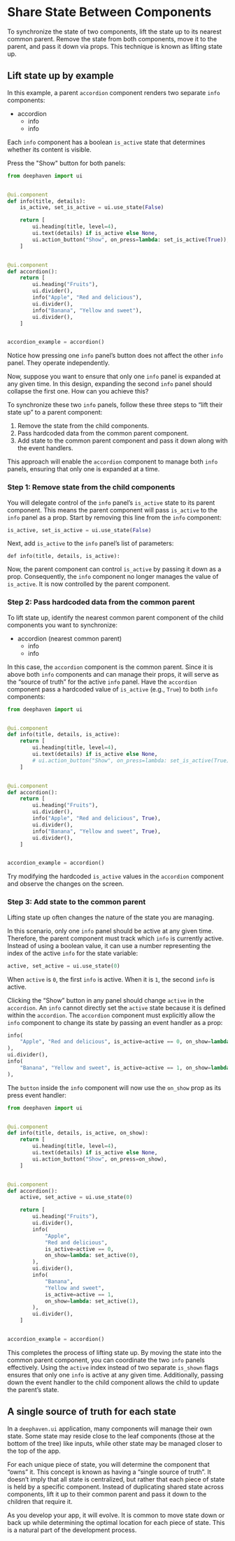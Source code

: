 # Share State Between Components

To synchronize the state of two components, lift the state up to its nearest common parent. Remove the state from both components, move it to the parent, and pass it down via props. This technique is known as lifting state up.

## Lift state up by example

In this example, a parent `accordion` component renders two separate `info` components:

- accordion
  - info
  - info

Each `info` component has a boolean `is_active` state that determines whether its content is visible.

Press the "Show" button for both panels:

```python
from deephaven import ui


@ui.component
def info(title, details):
    is_active, set_is_active = ui.use_state(False)

    return [
        ui.heading(title, level=4),
        ui.text(details) if is_active else None,
        ui.action_button("Show", on_press=lambda: set_is_active(True)),
    ]


@ui.component
def accordion():
    return [
        ui.heading("Fruits"),
        ui.divider(),
        info("Apple", "Red and delicious"),
        ui.divider(),
        info("Banana", "Yellow and sweet"),
        ui.divider(),
    ]


accordion_example = accordion()
```

Notice how pressing one `info` panel’s button does not affect the other `info` panel. They operate independently.

Now, suppose you want to ensure that only one `info` panel is expanded at any given time. In this design, expanding the second `info` panel should collapse the first one. How can you achieve this?

To synchronize these two `info` panels, follow these three steps to “lift their state up” to a parent component:

1. Remove the state from the child components.
2. Pass hardcoded data from the common parent component.
3. Add state to the common parent component and pass it down along with the event handlers.

This approach will enable the `accordion` component to manage both `info` panels, ensuring that only one is expanded at a time.

### Step 1: Remove state from the child components

You will delegate control of the `info` panel’s `is_active` state to its parent component. This means the parent component will pass `is_active` to the `info` panel as a prop. Start by removing this line from the `info` component:

```python skip-test
is_active, set_is_active = ui.use_state(False)
```

Next, add `is_active` to the `info` panel’s list of parameters:

```
def info(title, details, is_active):
```

Now, the parent component can control `is_active` by passing it down as a prop. Consequently, the `info` component no longer manages the value of `is_active`. It is now controlled by the parent component.

### Step 2: Pass hardcoded data from the common parent

To lift state up, identify the nearest common parent component of the child components you want to synchronize:

- accordion (nearest common parent)
  - info
  - info

In this case, the `accordion` component is the common parent. Since it is above both `info` components and can manage their props, it will serve as the “source of truth” for the active `info` panel. Have the `accordion` component pass a hardcoded value of `is_active` (e.g., `True`) to both `info` components:

```python
from deephaven import ui


@ui.component
def info(title, details, is_active):
    return [
        ui.heading(title, level=4),
        ui.text(details) if is_active else None,
        # ui.action_button("Show", on_press=lambda: set_is_active(True)),
    ]


@ui.component
def accordion():
    return [
        ui.heading("Fruits"),
        ui.divider(),
        info("Apple", "Red and delicious", True),
        ui.divider(),
        info("Banana", "Yellow and sweet", True),
        ui.divider(),
    ]


accordion_example = accordion()
```

Try modifying the hardcoded `is_active` values in the `accordion` component and observe the changes on the screen.

### Step 3: Add state to the common parent

Lifting state up often changes the nature of the state you are managing.

In this scenario, only one `info` panel should be active at any given time. Therefore, the parent component must track which `info` is currently active. Instead of using a boolean value, it can use a number representing the index of the active `info` for the state variable:

```python skip-test
active, set_active = ui.use_state(0)
```

When `active` is `0`, the first `info` is active. When it is `1`, the second `info` is active.

Clicking the “Show” button in any panel should change `active` in the `accordion`. An `info` cannot directly set the `active` state because it is defined within the `accordion`. The `accordion` component must explicitly allow the `info` component to change its state by passing an event handler as a prop:

```python skip-test
info(
    "Apple", "Red and delicious", is_active=active == 0, on_show=lambda: set_active(0)
),
ui.divider(),
info(
    "Banana", "Yellow and sweet", is_active=active == 1, on_show=lambda: set_active(1)
),
```

The `button` inside the `info` component will now use the `on_show` prop as its press event handler:

```python
from deephaven import ui


@ui.component
def info(title, details, is_active, on_show):
    return [
        ui.heading(title, level=4),
        ui.text(details) if is_active else None,
        ui.action_button("Show", on_press=on_show),
    ]


@ui.component
def accordion():
    active, set_active = ui.use_state(0)

    return [
        ui.heading("Fruits"),
        ui.divider(),
        info(
            "Apple",
            "Red and delicious",
            is_active=active == 0,
            on_show=lambda: set_active(0),
        ),
        ui.divider(),
        info(
            "Banana",
            "Yellow and sweet",
            is_active=active == 1,
            on_show=lambda: set_active(1),
        ),
        ui.divider(),
    ]


accordion_example = accordion()
```

This completes the process of lifting state up. By moving the state into the common parent component, you can coordinate the two `info` panels effectively. Using the `active` index instead of two separate `is_shown` flags ensures that only one `info` is active at any given time. Additionally, passing down the event handler to the child component allows the child to update the parent’s state.

## A single source of truth for each state

In a `deephaven.ui` application, many components will manage their own state. Some state may reside close to the leaf components (those at the bottom of the tree) like inputs, while other state may be managed closer to the top of the app.

For each unique piece of state, you will determine the component that “owns” it. This concept is known as having a “single source of truth”. It doesn’t imply that all state is centralized, but rather that each piece of state is held by a specific component. Instead of duplicating shared state across components, lift it up to their common parent and pass it down to the children that require it.

As you develop your app, it will evolve. It is common to move state down or back up while determining the optimal location for each piece of state. This is a natural part of the development process.
